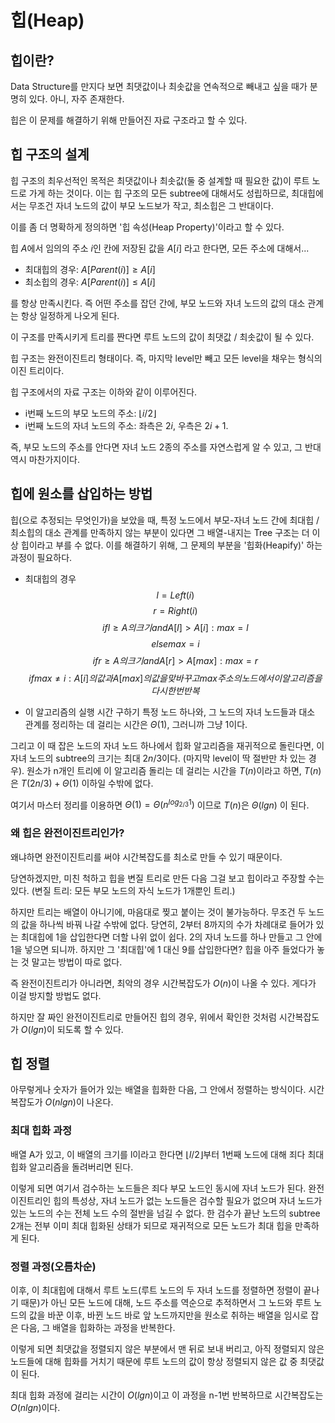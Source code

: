 # 힙(Heap)
## 힙이란?

Data Structure를 만지다 보면 최댓값이나 최솟값을 연속적으로 빼내고 싶을 때가 분명히 있다. 아니, 자주 존재한다.

힙은 이 문제를 해결하기 위해 만들어진 자료 구조라고 할 수 있다.

## 힙 구조의 설계

힙 구조의 최우선적인 목적은 최댓값이나 최솟값(둘 중 설계할 때 필요한 값)이 루트 노드로 가게 하는 것이다. 이는 힙 구조의 모든 subtree에 대해서도 성립하므로, 최대힙에서는 무조건 자녀 노드의 값이 부모 노드보가 작고, 최소힙은 그 반대이다.

이를 좀 더 명확하게 정의하면 '힙 속성(Heap Property)'이라고 할 수 있다.

힙 $A$에서 임의의 주소 $i$인 칸에 저장된 값을 $A[i]$ 라고 한다면, 모든 주소에 대해서...

* 최대힙의 경우: $A[Parent(i)] \ge A[i]$
* 최소힙의 경우: $A[Parent(i)] \le A[i]$

를 항상 만족시킨다. 즉 어떤 주소를 잡던 간에, 부모 노드와 자녀 노드의 값의 대소 관계는 항상 일정하게 나오게 된다.  

이 구조를 만족시키게 트리를 짠다면 루트 노드의 값이 최댓값 / 최솟값이 될 수 있다.

힙 구조는 완전이진트리 형태이다. 즉, 마지막 level만 빼고 모든 level을 채우는 형식의 이진 트리이다.

힙 구조에서의 자료 구조는 이하와 같이 이루어진다.
* i번째 노드의 부모 노드의 주소: $\lfloor i/2 \rfloor$
* i번째 노드의 자녀 노드의 주소: 좌측은 $2i$, 우측은 $2i+1$.

즉, 부모 노드의 주소를 안다면 자녀 노드 2종의 주소를 자연스럽게 알 수 있고, 그 반대 역시 마찬가지이다.

## 힙에 원소를 삽입하는 방법

힙(으로 추정되는 무엇인가)을 보았을 때, 특정 노드에서 부모-자녀 노드 간에 최대힙 / 최소힙의 대소 관계를 만족하지 않는 부분이 있다면 그 배열-내지는 Tree 구조는 더 이상 힙이라고 부를 수 없다.
이를 해결하기 위해, 그 문제의 부분을 '힙화(Heapify)' 하는 과정이 필요하다.

* 최대힙의 경우
$$ l=Left(i) $$
$$ r=Right(i) $$
$$ if  l \ge A의 크기 and A[l]>A[i]: max=l $$
$$ else max=i $$
$$ if r \ge A의 크기 and A[r]>A[max]: max=r $$
$$ if max \ne i: A[i]의 값과 A[max]의 값을 맞바꾸고 max 주소의 노드에서 이 알고리즘을 다시 한 번 반복 $$

* 이 알고리즘의 실행 시간 구하기
특정 노드 하나와, 그 노드의 자녀 노드들과 대소 관계를 정리하는 데 걸리는 시간은 $\Theta(1)$, 그러니까 그냥 1이다.

그리고 이 때 잡은 노드의 자녀 노드 하나에서 힙화 알고리즘을 재귀적으로 돌린다면, 이 자녀 노드의 subtree의 크기는 최대 $2n/3$이다. (마지막 level이 딱 절반만 차 있는 경우). 원소가 n개인 트리에 이 알고리즘 돌리는 데 걸리는 시간을 $T(n)$이라고 하면, $T(n)$은 $T(2n/3)+\Theta(1)$ 이하일 수밖에 없다.

여기서 마스터 정리를 이용하면 $\Theta(1)=\Theta(n^{log_{2/3} 1})$
이므로 $T(n)$은
$\Theta(lg n)$
이 된다.

### 왜 힙은 완전이진트리인가?

왜냐하면 완전이진트리를 써야 시간복잡도를 최소로 만들 수 있기 때문이다.

당연하겠지만, 미친 척하고 힙을 변질 트리로 만든 다음 그걸 보고 힙이라고 주장할 수는 있다.
(변질 트리: 모든 부모 노드의 자식 노드가 1개뿐인 트리.)

하지만 트리는 배열이 아니기에, 마음대로 찢고 붙이는 것이 불가능하다. 무조건 두 노드의 값을 하나씩 바꿔 나갈 수밖에 없다.
당연히, 2부터 8까지의 수가 차례대로 들어가 있는 최대힙에 1을 삽입한다면 더할 나위 없이 쉽다. 2의 자녀 노드를 하나 만들고 그 안에 1을 넣으면 되니까.
하지만 그 '최대힙'에 1 대신 9를 삽입한다면? 힙을 아주 들었다가 놓는 것 말고는 방법이 따로 없다.

즉 완전이진트리가 아니라면, 최악의 경우 시간복잡도가 $O(n)$이 나올 수 있다. 게다가 이걸 방지할 방법도 없다.

하지만 잘 짜인 완전이진트리로 만들어진 힙의 경우, 위에서 확인한 것처럼 시간복잡도가 $O(lg n)$이 되도록 할 수 있다.


## 힙 정렬

아무렇게나 숫자가 들어가 있는 배열을 힙화한 다음, 그 안에서 정렬하는 방식이다. 시간 복잡도가 $O(nlgn)$이 나온다.

### 최대 힙화 과정

배열 A가 있고, 이 배열의 크기를 l이라고 한다면
$\lfloor l/2 \rfloor$부터 1번째 노드에 대해 죄다 최대 힙화 알고리즘을 돌려버리면 된다.

이렇게 되면 여기서 검수하는 노드들은 죄다 부모 노드인 동시에 자녀 노드가 된다. 완전이진트리인 힙의 특성상, 자녀 노드가 없는 노드들은 검수할 필요가 없으며 자녀 노드가 있는 노드의 수는 전체 노드 수의 절반을 넘길 수 없다. 한 검수가 끝난 노드의 subtree 2개는 전부 이미 최대 힙화된 상태가 되므로 재귀적으로 모든 노드가 최대 힙을 만족하게 된다.

### 정렬 과정(오름차순)

이후, 이 최대힙에 대해서 루트 노드(루트 노드의 두 자녀 노드를 정렬하면 정렬이 끝나기 때문)가 아닌 모든 노드에 대해, 노드 주소를 역순으로 추적하면서 그 노드와 루트 노드의 값을 바꾼 이후, 바뀐 노드 바로 앞 노드까지만을 원소로 취하는 배열을 임시로 잡은 다음, 그 배열을 힙화하는 과정을 반복한다.

이렇게 되면 최댓값을 정렬되지 않은 부분에서 맨 뒤로 보내 버리고, 아직 정렬되지 않은 노드들에 대해 힙화를 거치기 때문에 루트 노드의 값이 항상 정렬되지 않은 값 중 최댓값이 된다.

최대 힙화 과정에 걸리는 시간이 $O(lg n)$이고 이 과정을 n-1번 반복하므로 시간복잡도는 $O(n lgn)$이다.
